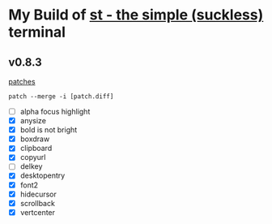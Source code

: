 # My Build of [st - the simple (suckless)](http://st.suckless.org/) terminal

## v0.8.3

[patches](http://st.suckless.org/patches/)

`patch --merge -i [patch.diff]`

- [ ] alpha focus highlight
- [x] anysize
- [x] bold is not bright
- [x] boxdraw
- [x] clipboard
- [x] copyurl
- [ ] delkey
- [x] desktopentry
- [x] font2
- [x] hidecursor
- [x] scrollback
- [x] vertcenter
